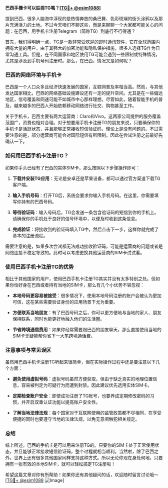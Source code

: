 **巴西手機卡可以註冊TG嗎？[[TG💪+ @esim1088](https://t.me/s/esim1088)]**

提到巴西，很多人脑海中浮现的是热情奔放的桑巴舞、色彩斑斓的街头涂鸦以及那片充满活力的土地。不过今天咱们不聊这些，而是来聊聊一个大家都可能关心的问题：在巴西，用手机卡注册Telegram（简称TG）到底行不行得通？

首先，我们得明确一点，TG是一款非常受欢迎的即时通讯软件，它在全球范围内拥有大量的用户。由于其强大的加密功能和隐私保护措施，很多人选择TG作为日常沟通工具。但是，在不同国家和地区使用TG可能会遇到一些限制或特殊情况，尤其是涉及到手机号码注册时。那么，在巴西，情况又是如何呢？

### 巴西的网络环境与手机卡

巴西是一个人口众多且经济快速发展的国家，互联网普及率相当高。然而，与其他发达国家相比，巴西的网络基础设施建设还有一定的提升空间。尤其是在一些偏远地区，信号覆盖和网速可能不如城市中心那样理想。尽管如此，随着智能手机的普及，越来越多的巴西人开始依赖移动网络进行社交、购物甚至工作。

关于手机卡，巴西主要有两大运营商：Claro和Vivo。这两家公司提供的服务覆盖范围广，资费也相对合理。对于想要用手机卡注册TG的朋友来说，只要确保你的手机卡是活跃状态，并且能够正常接收短信验证码，理论上是没有问题的。不过需要注意的是，部分运营商可能会对国际短信有所限制，因此在尝试注册之前最好先确认一下。

### 如何用巴西手机卡注册TG？

如果你手头已经有了巴西的实体SIM卡，那么按照以下步骤操作即可：

1. **下载并安装TG应用**：无论是安卓还是苹果设备，都可以通过官方渠道下载TG客户端。
   
2. **输入手机号码**：打开TG后，系统会要求你输入手机号码。在这里，你需要填写你持有的巴西号码。

3. **等待验证码**：输入号码后，TG会发送一条包含验证码的短信到你的手机上。请确保你的手机处于良好的信号环境中，以便及时收到这条信息。

4. **完成验证**：将接收到的验证码填入TG中，然后点击下一步，这样你就完成了基本的注册流程。

需要注意的是，如果多次尝试都无法成功接收验证码，可能是运营商的问题或者是网络连接不稳定导致的。此时可以考虑更换其他运营商的SIM卡试试看。

### 使用巴西手机卡注册TG的优势

相比于其他国家的用户，使用巴西手机卡注册TG其实并没有太多特别之处。但如果你恰好身在巴西或者持有当地的SIM卡，那么有几个小优势不容忽视：

- **本地号码更容易被接受**：很多情况下，使用本地号码注册的账户会被认为更加可信，这在某些需要验证身份的应用场景下尤为重要。
  
- **方便联系当地朋友**：有了巴西号码之后，你可以更方便地与当地的家人、朋友保持联系，同时也能更好地融入他们的生活圈。

- **节省跨境通信费用**：如果你经常需要跟巴西的朋友聊天，那么直接使用当地的SIM卡无疑能帮你省下一大笔跨境通话费。

### 注意事项与常见误区

虽然用巴西手机卡注册TG听起来很简单，但在实际操作过程中还是要注意以下几个方面：

- **避免使用虚拟号码**：虚拟号码虽然方便获取，但由于缺乏真实的地理位置信息，容易被判定为可疑行为而遭到封禁。因此建议优先选用实体SIM卡。

- **定期检查账户安全**：即使成功注册了TG账号，也要养成定期修改密码的习惯，并开启双重认证功能以提高账户安全性。

- **了解当地法律法规**：每个国家对于互联网使用的监管政策都不尽相同，在享受便捷的同时也要遵守当地的法律法规，以免无意间触犯相关规定。

### 总结

综上所述，巴西的手机卡是可以用来注册TG的。只要你的SIM卡处于正常使用状态，并且能够正常接收短信验证码，整个过程就相当顺利。当然啦，除了巴西之外，世界上还有很多其他国家同样支持这种方式。所以无论你现在身处何地，只要拥有一张有效的本地SIM卡，就可以轻松搞定TG注册啦！

希望这篇文章对你有所帮助！如果你还有其他疑问的话，欢迎随时留言讨论哦～[[TG💪+ @esim1088](https://t.me/s/esim1088) ![Image](https://i.postimg.cc/4NQfJmqS/Snipaste-2025-05-13-00-14-12.png)]